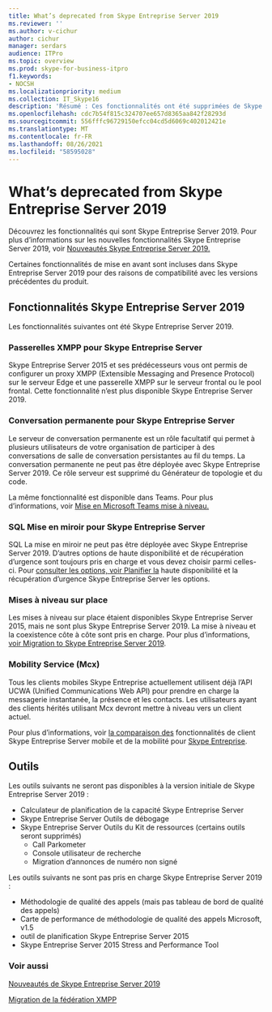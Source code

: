 ```yaml
---
title: What’s deprecated from Skype Entreprise Server 2019
ms.reviewer: ''
ms.author: v-cichur
author: cichur
manager: serdars
audience: ITPro
ms.topic: overview
ms.prod: skype-for-business-itpro
f1.keywords:
- NOCSH
ms.localizationpriority: medium
ms.collection: IT_Skype16
description: 'Résumé : Ces fonctionnalités ont été supprimées de Skype Entreprise Server 2019.'
ms.openlocfilehash: cdc7b54f815c324707ee657d8365aa842f28293d
ms.sourcegitcommit: 556fffc96729150efcc04cd5d6069c402012421e
ms.translationtype: MT
ms.contentlocale: fr-FR
ms.lasthandoff: 08/26/2021
ms.locfileid: "58595028"
---
```

# <a name="whats-deprecated-from-skype-for-business-server-2019"></a>What’s deprecated from Skype Entreprise Server 2019

Découvrez les fonctionnalités qui sont Skype Entreprise Server 2019. Pour plus d’informations sur les nouvelles fonctionnalités Skype Entreprise Server 2019, voir [Nouveautés Skype Entreprise Server 2019.](whats-new.md)

Certaines fonctionnalités de mise en avant sont incluses dans Skype Entreprise Server 2019 pour des raisons de compatibilité avec les versions précédentes du produit.

## <a name="features-deprecated-in-skype-for-business-server-2019"></a>Fonctionnalités Skype Entreprise Server 2019 

Les fonctionnalités suivantes ont été Skype Entreprise Server 2019.

### <a name="xmpp-gateways-for-skype-for-business-server"></a>Passerelles XMPP pour Skype Entreprise Server

Skype Entreprise Server 2015 et ses prédécesseurs vous ont permis de configurer un proxy XMPP (Extensible Messaging and Presence Protocol) sur le serveur Edge et une passerelle XMPP sur le serveur frontal ou le pool frontal. Cette fonctionnalité n’est plus disponible Skype Entreprise Server 2019.

### <a name="persistent-chat-for-skype-for-business-server"></a>Conversation permanente pour Skype Entreprise Server

Le serveur de conversation permanente est un rôle facultatif qui permet à plusieurs utilisateurs de votre organisation de participer à des conversations de salle de conversation persistantes au fil du temps. La conversation permanente ne peut pas être déployée avec Skype Entreprise Server 2019. Ce rôle serveur est supprimé du Générateur de topologie et du code. 

La même fonctionnalité est disponible dans Teams. Pour plus d’informations, voir [Mise en Microsoft Teams mise à niveau.](/microsoftteams/upgrade-start-here)

### <a name="sql-mirroring-for-skype-for-business-server"></a>SQL Mise en miroir pour Skype Entreprise Server

SQL La mise en miroir ne peut pas être déployée avec Skype Entreprise Server 2019. D’autres options de haute disponibilité et de récupération d’urgence sont toujours pris en charge et vous devez choisir parmi celles-ci. Pour [consulter les options, voir Planifier la](../SfbServer/plan-your-deployment/high-availability-and-disaster-recovery/high-availability-and-disaster-recovery.md) haute disponibilité et la récupération d’urgence Skype Entreprise Server les options.

### <a name="in-place-upgrades"></a>Mises à niveau sur place 

Les mises à niveau sur place étaient disponibles Skype Entreprise Server 2015, mais ne sont plus Skype Entreprise Server 2019. La mise à niveau et la coexistence côte à côte sont pris en charge. Pour plus d’informations, [voir Migration to Skype Entreprise Server 2019](migration/migration-to-skype-for-business-server-2019.md).

### <a name="mobility-service-mcx"></a>Mobility Service (Mcx)

Tous les clients mobiles Skype Entreprise actuellement utilisent déjà l’API UCWA (Unified Communications Web API) pour prendre en charge la messagerie instantanée, la présence et les contacts. Les utilisateurs ayant des clients hérités utilisant Mcx devront mettre à niveau vers un client actuel.

Pour plus d’informations, voir [la comparaison des](../SfbServer/plan-your-deployment/mobility.md) fonctionnalités de client Skype Entreprise Server mobile et de la mobilité pour [Skype Entreprise](../SfbServer/plan-your-deployment/clients-and-devices/mobile-feature-comparison.md).

## <a name="tools"></a>Outils

Les outils suivants ne seront pas disponibles à la version initiale de Skype Entreprise Server 2019 :

- Calculateur de planification de la capacité Skype Entreprise Server
- Skype Entreprise Server Outils de débogage
- Skype Entreprise Server Outils du Kit de ressources (certains outils seront supprimés)
    - Call Parkometer
    - Console utilisateur de recherche
    - Migration d’annonces de numéro non signé

Les outils suivants ne sont pas pris en charge Skype Entreprise Server 2019 :

- Méthodologie de qualité des appels (mais pas tableau de bord de qualité des appels)
- Carte de performance de méthodologie de qualité des appels Microsoft, v1.5
- outil de planification Skype Entreprise Server 2015
- Skype Entreprise Server 2015 Stress and Performance Tool

### <a name="see-also"></a>Voir aussi

[Nouveautés de Skype Entreprise Server 2019](whats-new.md)

[Migration de la fédération XMPP](migration/migrating-xmpp-federation.md)
